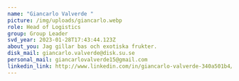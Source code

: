 ```yaml
---
name: "Giancarlo Valverde "
picture: /img/uploads/giancarlo.webp
role: Head of Logistics
group: Group Leader
svd_year: 2023-01-28T17:43:44.123Z
about_you: Jag gillar bas och exotiska frukter.
disk_mail: giancarlo.valverde@disk.su.se
personal_mail: giancarlovalverde15@gmail.com
linkedin_link: http://www.linkedin.com/in/giancarlo-valverde-340a501b4/
---
```


